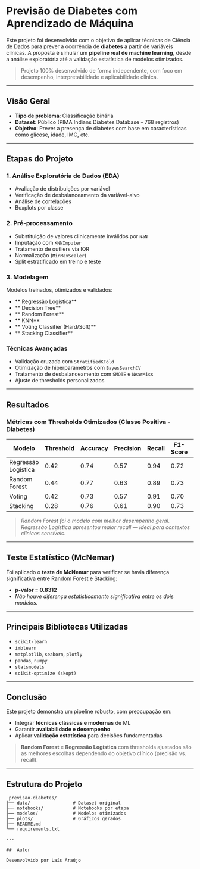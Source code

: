 #  Previsão de Diabetes com Aprendizado de Máquina

Este projeto foi desenvolvido com o objetivo de aplicar técnicas de Ciência de Dados para prever a ocorrência de **diabetes** a partir de variáveis clínicas. A proposta é simular um **pipeline real de machine learning**, desde a análise exploratória até a validação estatística de modelos otimizados.

>  Projeto 100% desenvolvido de forma independente, com foco em desempenho, interpretabilidade e aplicabilidade clínica.

---

##  Visão Geral

- **Tipo de problema**: Classificação binária
- **Dataset**: Público (PIMA Indians Diabetes Database - 768 registros)
- **Objetivo**: Prever a presença de diabetes com base em características como glicose, idade, IMC, etc.

---

##  Etapas do Projeto

###  1. Análise Exploratória de Dados (EDA)
- Avaliação de distribuições por variável
- Verificação de desbalanceamento da variável-alvo
- Análise de correlações
- Boxplots por classe

###  2. Pré-processamento
- Substituição de valores clinicamente inválidos por `NaN`
- Imputação com `KNNImputer`
- Tratamento de outliers via IQR
- Normalização (`MinMaxScaler`)
- Split estratificado em treino e teste

###  3. Modelagem
Modelos treinados, otimizados e validados:
- ** Regressão Logística**
- ** Decision Tree**
- ** Random Forest**
- ** KNN**
- ** Voting Classifier (Hard/Soft)**
- ** Stacking Classifier**

###  Técnicas Avançadas
- Validação cruzada com `StratifiedKFold`
- Otimização de hiperparâmetros com `BayesSearchCV`
- Tratamento de desbalanceamento com `SMOTE` e `NearMiss`
- Ajuste de thresholds personalizados

---

##  Resultados

###  Métricas com Thresholds Otimizados (Classe Positiva - Diabetes)

| Modelo               | Threshold | Accuracy | Precision | Recall | F1-Score | AUC    |
|----------------------|-----------|----------|-----------|--------|----------|--------|
| Regressão Logística  | 0.42      | 0.74     | 0.57      | 0.94   | 0.72     | 86.58% |
| Random Forest        | 0.44      | 0.77     | 0.63      | 0.89   | 0.73     | 87.82% |
| Voting               | 0.42      | 0.73     | 0.57      | 0.91   | 0.70     | 87.13% |
| Stacking             | 0.28      | 0.76     | 0.61      | 0.90   | 0.73     | 87.00% |

>  *Random Forest foi o modelo com melhor desempenho geral.*
>  *Regressão Logística apresentou maior recall — ideal para contextos clínicos sensíveis.*

---

##  Teste Estatístico (McNemar)
Foi aplicado o **teste de McNemar** para verificar se havia diferença significativa entre Random Forest e Stacking:

- **p-valor = 0.8312**
-  *Não houve diferença estatisticamente significativa entre os dois modelos.*

---

##  Principais Bibliotecas Utilizadas

- `scikit-learn`
- `imblearn`
- `matplotlib`, `seaborn`, `plotly`
- `pandas`, `numpy`
- `statsmodels`
- `scikit-optimize (skopt)`

---

##  Conclusão

Este projeto demonstra um pipeline robusto, com preocupação em:
- Integrar **técnicas clássicas e modernas** de ML
- Garantir **avaliabilidade e desempenho**
- Aplicar **validação estatística** para decisões fundamentadas

>  **Random Forest** e **Regressão Logística** com thresholds ajustados são as melhores escolhas dependendo do objetivo clínico (precisão vs. recall).

---

## Estrutura do Projeto

```
 previsao-diabetes/
├── data/                # Dataset original
├── notebooks/           # Notebooks por etapa
├── modelos/             # Modelos otimizados
├── plots/               # Gráficos gerados
├── README.md
└── requirements.txt

---

##  Autor

Desenvolvido por Laís Araújo
